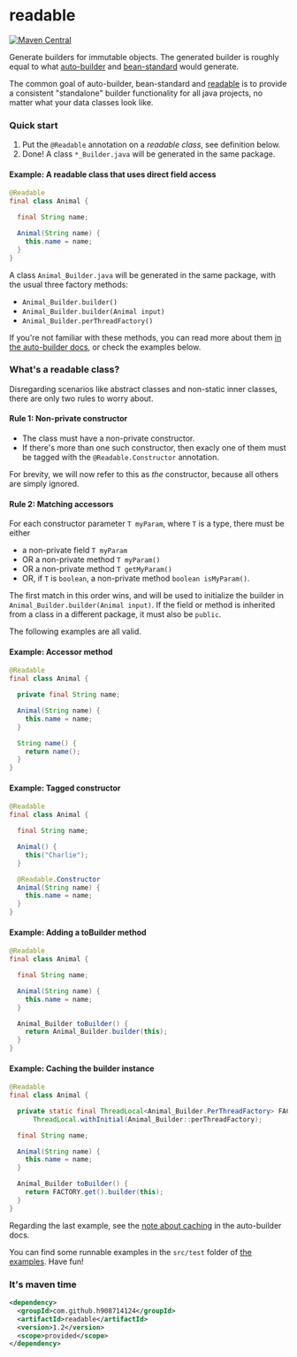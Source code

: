 # readable

[![Maven Central](https://maven-badges.herokuapp.com/maven-central/com.github.h908714124/readable/badge.svg)](https://maven-badges.herokuapp.com/maven-central/com.github.h908714124/readable)

Generate builders for immutable objects. The generated builder is roughly equal to what
[auto-builder](https://github.com/h908714124/auto-builder) and
[bean-standard](https://github.com/h908714124/bean-standard) would generate.

The common goal of auto-builder, bean-standard and [readable](https://github.com/h908714124/readable)
is to provide a consistent "standalone" builder functionality for all java projects,
no matter what your data classes look like.

### Quick start

1. Put the `@Readable` annotation on a <em>readable class</em>, see definition below.
1. Done! A class `*_Builder.java` will be generated in the same package.

#### Example: A readable class that uses direct field access

````java
@Readable
final class Animal {

  final String name;

  Animal(String name) {
    this.name = name;
  }
}
````

A class `Animal_Builder.java` will be generated in the same package,
with the usual three factory methods:

* `Animal_Builder.builder()`
* `Animal_Builder.builder(Animal input)`
* `Animal_Builder.perThreadFactory()`

If you're not familiar with these methods, you can read more about them
[in the auto-builder docs](https://github.com/h908714124/auto-builder#quick-start),
or check the examples below.

### What's a readable class?

Disregarding scenarios like abstract classes and non-static inner classes,
there are only two rules to worry about.

#### Rule 1: Non-private constructor

* The class must have a non-private constructor.
* If there's more than one such constructor,
  then exacly one of them must be tagged with the `@Readable.Constructor` annotation.

For brevity, we will now refer to this as <em>the</em> constructor,
because all others are simply ignored.

#### Rule 2: Matching accessors

For each constructor parameter `T myParam`, where `T` is a type, there must be either

* a non-private field `T myParam`
* OR a non-private method `T myParam()`
* OR a non-private method `T getMyParam()`
* OR, if `T` is `boolean`, a non-private method `boolean isMyParam()`.

The first match in this order wins, and will be used to initialize the builder 
in `Animal_Builder.builder(Animal input)`. If the field or method is inherited from
a class in a different package, it must also be `public`.

The following examples are all valid.

#### Example: Accessor method

````java
@Readable
final class Animal {

  private final String name;

  Animal(String name) {
    this.name = name;
  }

  String name() {
    return name();
  }
}
````

#### Example: Tagged constructor

````java
@Readable
final class Animal {

  final String name;

  Animal() {
    this("Charlie");
  }

  @Readable.Constructor
  Animal(String name) {
    this.name = name;
  }
}
````

#### Example: Adding a toBuilder method

````java
@Readable
final class Animal {

  final String name;

  Animal(String name) {
    this.name = name;
  }

  Animal_Builder toBuilder() {
    return Animal_Builder.builder(this);
  }
}
````

#### Example: Caching the builder instance

````java
@Readable
final class Animal {

  private static final ThreadLocal<Animal_Builder.PerThreadFactory> FACTORY =
      ThreadLocal.withInitial(Animal_Builder::perThreadFactory);

  final String name;

  Animal(String name) {
    this.name = name;
  }

  Animal_Builder toBuilder() {
    return FACTORY.get().builder(this);
  }
}
````

Regarding the last example, see the
[note about caching](https://github.com/h908714124/auto-builder#caching) in the auto-builder docs.

You can find some runnable examples in the `src/test` folder of
[the examples](https://github.com/h908714124/readable/tree/master/examples).
Have fun!

### It's maven time

````xml
<dependency>
  <groupId>com.github.h908714124</groupId>
  <artifactId>readable</artifactId>
  <version>1.2</version>
  <scope>provided</scope>
</dependency>
````
